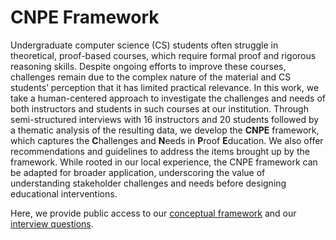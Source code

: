 # CNPE Framework
Undergraduate computer science (CS) students often struggle in theoretical, proof-based courses, which require formal proof and rigorous reasoning skills. Despite ongoing efforts to improve these courses, challenges remain due to the complex nature of the material and CS students’ perception that it has limited practical relevance. In this work, we take a human-centered approach to investigate the challenges and needs of both instructors and students in such courses at our institution. Through semi-structured interviews with 16 instructors and 20 students followed by a thematic analysis of the resulting data, we develop the **CNPE** framework, which captures the **C**hallenges and **N**eeds in **P**roof **E**ducation. We also offer recommendations and guidelines to address the items brought up by the framework. While rooted in our local experience, the CNPE framework can be adapted for broader application, underscoring the value of understanding stakeholder challenges and needs before designing educational interventions.

Here, we provide public access to our [conceptual framework](https://github.com/rmahinpei/ITP-Needfinding-Study/blob/main/artifacts/framework.md) and our [interview questions](https://github.com/rmahinpei/ITP-Needfinding-Study/blob/main/artifacts/interview-questions.md).
